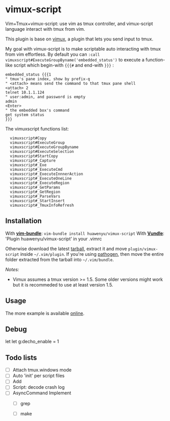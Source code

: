 # vimux-script

Vim+Tmux+vimux-script: use vim as tmux controller, and vimux-script language interact with tmux from vim.

This plugin is base on [vimux](https://github.com/benmills/vimux), a plugin that lets you send input to tmux.

My goal with vimux-script is to make scriptable auto interacting with tmux from vim effortless. By default you can `:call vimuxscript#ExecuteGroupByname('embedded_status')` to execute a function-like script which begin-with `{{{#` and end-with `}}}` :

```
embedded_status {{{1
" tmux's pane index, show by prefix-q
" <attach> means send the command to that tmux pane shell
<attach> 2
telnet 10.1.1.124
" user:admin, and password is empty
admin
<Enter>
" the embedded box's command
get system status
}}}
```

The vimuxscript functions list:  

```
  vimuxscript#Copy
  vimuxscript#ExecuteGroup
  vimuxscript#ExecuteGroupByname
  vimuxscript#ExecuteSelection
  vimuxscript#StartCopy
  vimuxscript#_Capture
  vimuxscript#_Exe
  vimuxscript#_ExecuteCmd
  vimuxscript#_ExecuteInnnerAction
  vimuxscript#_ExecuteOneLine
  vimuxscript#_ExecuteRegion
  vimuxscript#_GetParams
  vimuxscript#_GetRegion
  vimuxscript#_ParseVars
  vimuxscript#_StartInsert
  vimuxscript#_TmuxInfoRefresh
```

## Installation

With **[vim-bundle](https://github.com/benmills/vim-bundle)**: `vim-bundle install huawenyu/vimux-script`
With **[Vundle](https://github.com/gmarik/Vundle.vim)**: 'Plugin huawenyu/vimux-script' in your .vimrc

Otherwise download the latest [tarball](https://github.com/huawenyu/vimux-script/tarball/master), extract it and move `plugin/vimux-script` inside `~/.vim/plugin`. If you're using [pathogen](https://github.com/tpope/vim-pathogen), then move the entire folder extracted from the tarball into `~/.vim/bundle`.

_Notes:_ 

* Vimux assumes a tmux version >= 1.5. Some older versions might work but it is recommeded to use at least version 1.5.

## Usage

The more example is available [online](https://raw.github.com/huawenyu/vimux-script/master/example.txt).

## Debug
let let g:decho_enable = 1

## Todo lists

- [ ] Attach tmux.windows mode
- [ ] Auto 'init' per script files
- [ ] Add <file>
- [ ] Script: decode crash log
- [ ] AsyncCommand Implement
  - [ ] grep
  - [ ] make

